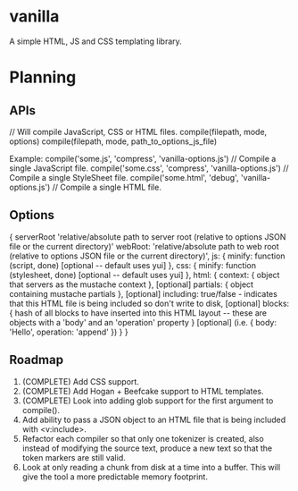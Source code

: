 vanilla
=======

A simple HTML, JS and CSS templating library.


Planning
==========

APIs
----------

// Will compile JavaScript, CSS or HTML files.
compile(filepath, mode, options)
compile(filepath, mode, path_to_options_js_file)

Example:
compile('some.js', 'compress', 'vanilla-options.js') // Compile a single JavaScript file.
compile('some.css', 'compress', 'vanilla-options.js') // Compile a single StyleSheet file.
compile('some.html', 'debug', 'vanilla-options.js') // Compile a single HTML file.


Options
----------

{
  serverRoot 'relative/absolute path to server root (relative to options JSON file or the current directory)'
  webRoot: 'relative/absolute path to web root (relative to options JSON file or the current directory)',
  js: {
    minify: function (script, done) [optional -- default uses yui]
  },
  css: {
    minify: function (stylesheet, done) [optional -- default uses yui]
  },
  html: {
    context: { object that servers as the mustache context }, [optional]
    partials: { object containing mustache partials }, [optional]
    including: true/false - indicates that this HTML file is being included so don't write to disk, [optional]
    blocks: { hash of all blocks to have inserted into this HTML layout -- these are objects with a 'body' and an 'operation' property } [optional]
      (i.e. { body: 'Hello', operation: 'append' })
  }
}



Roadmap
----------

1) (COMPLETE) Add CSS support.
2) (COMPLETE) Add Hogan + Beefcake support to HTML templates.
3) (COMPLETE) Look into adding glob support for the first argument to compile().
4) Add ability to pass a JSON object to an HTML file that is being included with <v:include>.
5) Refactor each compiler so that only one tokenizer is created, also instead of modifying
   the source text, produce a new text so that the token markers are still valid.
6) Look at only reading a chunk from disk at a time into a buffer. This will
   give the tool a more predictable memory footprint.

